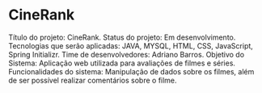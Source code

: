 # CineRank

Título do projeto: CineRank.
Status do projeto: Em desenvolvimento.
Tecnologias que serão aplicadas: JAVA, MYSQL, HTML, CSS, JavaScript, Spring Initializr.
Time de desenvolvedores: Adriano Barros.
Objetivo do Sistema: Aplicação web utilizada para avaliações de filmes e séries.
Funcionalidades do sistema: Manipulação de dados sobre os filmes, além de ser possível realizar comentários sobre o filme.
